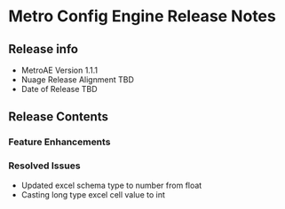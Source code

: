 # Metro Config Engine Release Notes

## Release info

* MetroAE Version 1.1.1
* Nuage Release Alignment TBD
* Date of Release TBD

## Release Contents

### Feature Enhancements

### Resolved Issues
* Updated excel schema type to number from float
* Casting long type excel cell value to int
